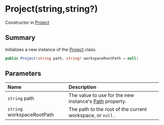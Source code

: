 # Project(string,string?)

Constructor in [Project](/docs/api/csharp/yarn.compiler.project.md)

## Summary


Initializes a new instance of the  [Project](yarn.compiler.project.md)  class.


```csharp
public Project(string path, string? workspaceRootPath = null)
```

## Parameters

|Name|Description|
|:---|:---|
|`string` path|The value to use for the new instance's  [Path](yarn.compiler.project.path.md)  property.|
|`string` workspaceRootPath|The path to the root of the current workspace, or  `null` .|

